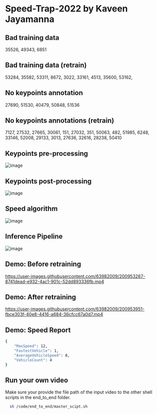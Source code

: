 # Speed-Trap-2022 by Kaveen Jayamanna
## Bad training data
35526, 
49343, 
6851 
## Bad training data (retrain)
53284, 
35582, 
53311, 
8672, 
3022, 
33161, 
4513, 
35600, 
53162, 

## No keypoints annotation
27690,
51530,
40479,
50848,
51536 
## No keypoints  annotations (retrain)
7127, 
27532, 
27665, 
30061, 
151, 
27032, 
351, 
50063, 
482, 
51985, 
6248,  
33146, 
52008,
29133, 
3013, 
27636, 
32616, 
28238, 
50410

## Keypoints pre-processing
![image](https://user-images.githubusercontent.com/63982009/201197583-32cfa5cc-22d5-49c7-9fcb-9c6f05f3d2d6.png)
## Keypoints post-processing
![image](https://user-images.githubusercontent.com/63982009/201197852-4ddf7c6d-6b18-4082-9d14-92b4a31e2097.png)
## Speed algorithm
![image](https://user-images.githubusercontent.com/63982009/201198527-8aa53f0c-76b9-4656-9635-974aadd89951.png)

## Inference Pipeline
![image](https://user-images.githubusercontent.com/63982009/201197122-ff1d82a5-b18c-4687-bcae-afbbefe84cf5.png)

## Demo: Before retraining
https://user-images.githubusercontent.com/63982009/200953267-8741dead-e932-4ac1-901c-52dd893336fb.mp4

## Demo: After retraining
https://user-images.githubusercontent.com/63982009/200953951-fbce303f-40e8-4416-a684-36cfcc67a0d7.mp4

## Demo: Speed Report
```bash
{
    "MaxSpeed": 12,
    "FastestVehicle": 1,
    "AverageVehicleSpeed": 8,
    "VehicleCount": 4
}
```
## Run your own video
Make sure your provide the file path of the input video to the other shell scripts in the end_to_end folder.
```bash
  sh /code/end_to_end/master_scipt.sh
```
